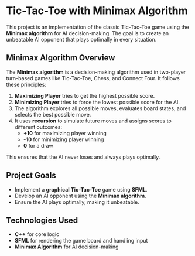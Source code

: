 # Tic-Tac-Toe with Minimax Algorithm  

This project is an implementation of the classic Tic-Tac-Toe game using the **Minimax algorithm** for AI decision-making. The goal is to create an unbeatable AI opponent that plays optimally in every situation.  

## Minimax Algorithm Overview  

The **Minimax algorithm** is a decision-making algorithm used in two-player turn-based games like Tic-Tac-Toe, Chess, and Connect Four. It follows these principles:  

1. **Maximizing Player** tries to get the highest possible score.  
2. **Minimizing Player** tries to force the lowest possible score for the AI.  
3. The algorithm explores all possible moves, evaluates board states, and selects the best possible move.  
4. It uses **recursion** to simulate future moves and assigns scores to different outcomes:  
   - **+10** for maximizing player winning  
   - **-10** for minimizing player winning  
   - **0** for a draw  

This ensures that the AI never loses and always plays optimally.  

## Project Goals  

- Implement a **graphical Tic-Tac-Toe** game using **SFML**.  
- Develop an AI opponent using the **Minimax algorithm**.  
- Ensure the AI plays optimally, making it unbeatable.  

## Technologies Used  

- **C++** for core logic  
- **SFML** for rendering the game board and handling input  
- **Minimax Algorithm** for AI decision-making  

